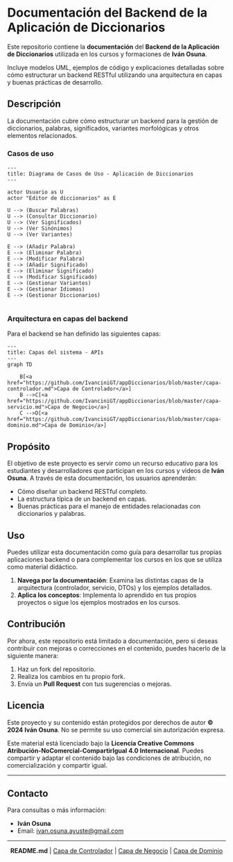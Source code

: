 # Documentación del Backend de la Aplicación de Diccionarios

Este repositorio contiene la **documentación** del **Backend de la Aplicación de Diccionarios** utilizada en los cursos y formaciones de **Iván Osuna**.

Incluye modelos UML, ejemplos de código y explicaciones detalladas sobre cómo estructurar un backend RESTful utilizando una arquitectura en capas y buenas prácticas de desarrollo.

## Descripción

La documentación cubre cómo estructurar un backend para la gestión de diccionarios, palabras, significados, variantes morfológicas y otros elementos relacionados.

### Casos de uso
```mermaid
---
title: Diagrama de Casos de Uso - Aplicación de Diccionarios
---

actor Usuario as U
actor "Editor de diccionarios" as E

U --> (Buscar Palabras)
U --> (Consultar Diccionario)
U --> (Ver Significados)
U --> (Ver Sinónimos)
U --> (Ver Variantes)

E --> (Añadir Palabra)
E --> (Eliminar Palabra)
E --> (Modificar Palabra)
E --> (Añadir Significado)
E --> (Eliminar Significado)
E --> (Modificar Significado)
E --> (Gestionar Variantes)
E --> (Gestionar Idiomas)
E --> (Gestionar Diccionarios)


```

### Arquitectura en capas del backend

Para el backend se han definido las siguientes capas:

```mermaid
---
title: Capas del sistema - APIs
---
graph TD

    B[<a href="https://github.com/IvanciniGT/appDiccionarios/blob/master/capa-controlador.md">Capa de Controlador</a>]
    B -->C[<a href="https://github.com/IvanciniGT/appDiccionarios/blob/master/capa-servicio.md">Capa de Negocio</a>]
    C -->D[<a href="https://github.com/IvanciniGT/appDiccionarios/blob/master/capa-dominio.md">Capa de Dominio</a>]

```

## Propósito

El objetivo de este proyecto es servir como un recurso educativo para los estudiantes y desarrolladores que participan en los cursos y videos de **Iván Osuna**. A través de esta documentación, los usuarios aprenderán:

- Cómo diseñar un backend RESTful completo.
- La estructura típica de un backend en capas.
- Buenas prácticas para el manejo de entidades relacionadas con diccionarios y palabras.

## Uso

Puedes utilizar esta documentación como guía para desarrollar tus propias aplicaciones backend o para complementar los cursos en los que se utiliza como material didáctico.

1. **Navega por la documentación**: Examina las distintas capas de la arquitectura (controlador, servicio, DTOs) y los ejemplos detallados.
2. **Aplica los conceptos**: Implementa lo aprendido en tus propios proyectos o sigue los ejemplos mostrados en los cursos.

## Contribución

Por ahora, este repositorio está limitado a documentación, pero si deseas contribuir con mejoras o correcciones en el contenido, puedes hacerlo de la siguiente manera:

1. Haz un fork del repositorio.
2. Realiza los cambios en tu propio fork.
3. Envía un **Pull Request** con tus sugerencias o mejoras.

## Licencia

Este proyecto y su contenido están protegidos por derechos de autor **© 2024 Iván Osuna**. No se permite su uso comercial sin autorización expresa. 

Este material está licenciado bajo la **Licencia Creative Commons Atribución-NoComercial-CompartirIgual 4.0 Internacional**. Puedes compartir y adaptar el contenido bajo las condiciones de atribución, no comercialización y compartir igual.

---

## Contacto

Para consultas o más información:

- **Iván Osuna**
- Email: [ivan.osuna.ayuste@gmail.com](mailto:ivan.osuna.ayuste@gmail.com)
---

<p align="center">
    <strong>README.md</strong> |
    <a href="https://github.com/IvanciniGT/appDiccionarios/blob/master/capa-controlador.md">Capa de Controlador</a> |
    <a href="https://github.com/IvanciniGT/appDiccionarios/blob/master/capa-servicio.md">Capa de Negocio</a> |
    <a href="https://github.com/IvanciniGT/appDiccionarios/blob/master/capa-dominio.md">Capa de Dominio</a>
</p>
